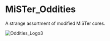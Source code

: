 # MiSTer_Oddities
A strange assortment of modified MiSTer cores.

![Oddities_Logo3](https://github.com/iequalshane/MiSTer_Oddities/assets/794689/df9bbca7-b347-4093-9595-39990912d968)
